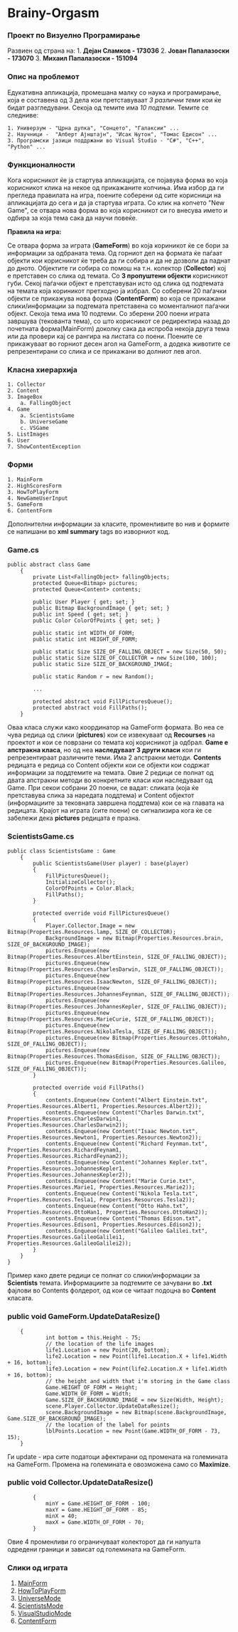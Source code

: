 ﻿# Brainy-Orgasm

### Проект по Визуелно Програмирањe

Развиен од страна на:
	1. **Дејан Сламков - 173036**
	2. **Јован Папалазоски - 173070**
	3. **Михаил Папалазоски - 151094**


### Опис на проблемот

Едукативна апликација, промешана малку со наука и програмирање, која е составена од 3 дела кои претставуваат
*3 различни теми* кои ќе бидат разгледувани. Секоја од темите има *10 подтеми*. Темите се следниве:

	1. Универзум - "Црна дупка", "Сонцето", "Галаксии" ...
	2. Научници -  "Алберт Ајнштајн", "Исак Њутон", "Томас Едисон" ...
	3. Програмски јазици поддржани во Visual Studio - "C#", "C++", "Python" ...

### Функционалности

Кога корисникот ќе ја стартува апликацијата, се појавува форма во која корисникот клика на некое од прикажаните
копчиња. Има избор да ги прегледа правилата на игра, поените соберени од сите корисници на апликацијата до сега и 
да ја стартува играта. Со клик на копчето "New Game", се отвара нова форма во која корисникот си го внесува името и
одбира за која тема сака да научи повеќе.

**Правила на игра:**

Се отвара форма за играта (**GameForm**) во која кориникот ќе се бори за информации за одбраната тема. Од горниот дел на формата ќе паѓаат објекти кои корисникот ќе треба да ги собира и да не дозволи да паднат до дното. Објектите ги собира со помош на т.н. колектор (**Collector**) кој е претставен со слика од темата. Со **3 пропуштени објекти** корисникот губи. Секој паѓачки објект е претставуван исто од слика од подтемата на темата која кориникот претходно ја избрал. Со соберени 20 паѓачки објекти се прикажува нова форма (**ContentForm**) во која се прикажани слики/информации за подтемата претставена со моменталниот паѓачки објект. Секоја тема има 10 подтеми. Со зберени 200 поени играта завршува (текованта тема), со што корисникот се редиректира назад до почетната форма(MainForm) доколку сака да испроба некоја друга тема или да провери кај се рангира на листата со поени. Поените се прикажуваат во горниот десен агол на GameForm, а додека животите се репрезентирани со слика и се прикажани во долниот лев агол.

### Класна хиерархија

	1. Collector
	2. Content
	3. ImageBox
		a. FallingObject
	4. Game
		a. ScientistsGame
		b. UniverseGame
		c. VSGame
	5. ListImages
	6. User
	7. ShowContentException

### Форми
    1. MainForm
    2. HighScoresForm
    3. HowToPlayForm
    4. NewGameUserInput
    5. GameForm
    6. ContentForm

Дополнителни информации за класите, променливите во нив и формите се напишани во **xml summary** tags во изворниот код.

### Game.cs
```
public abstract class Game
    {
        private List<FallingObject> fallingObjects;
        protected Queue<Bitmap> pictures;
        protected Queue<Content> contents;

        public User Player { get; set; }
        public Bitmap BackgroundImage { get; set; }
        public int Speed { get; set; }
        public Color ColorOfPoints { get; set; }

        public static int WIDTH_OF_FORM;
        public static int HEIGHT_OF_FORM;

        public static Size SIZE_OF_FALLING_OBJECT = new Size(50, 50);
        public static Size SIZE_OF_COLLECTOR = new Size(100, 100);
        public static Size SIZE_OF_BACKGROUND_IMAGE;

        public static Random r = new Random();
        
        ...
        
        protected abstract void FillPicturesQueue();
        protected abstract void FillPaths();
    }
```
Оваа класа служи како координатор на GameForm формата. Во неа се чува редица од слики (**pictures**) кои се извекуваат од **Recourses** на проектот и кои се поврзани со темата кој корисникот ја одбрал. **Game е апстракна класа**, но од неа **наследуваат 3 други класи** кои ги репрезентираат различните теми. Има 2 апстракни методи. **Contents** редицата е редица со Content објекти кои се објекти кои содржат информации за поддтемите на темата. Овие 2 редици се полнат од двата апстракни методи во конкретните класи кои наследуваат од Game. При секои собрани 20 поени, се вадат: сликата (која ќе претставува слика за наредата поддтема) и Content објектот (информациите за тековната завршена поддтема) кои се на главата на редицата. Крајот на играта (сите поени) се сигнализира кога ќе се забележи дека **pictures** редицата е празна.

### ScientistsGame.cs
```
public class ScientistsGame : Game
    {
        public ScientistsGame(User player) : base(player)
        {
            FillPicturesQueue();
            InitializeCollector();
            ColorOfPoints = Color.Black;
            FillPaths();
        }

        protected override void FillPicturesQueue()
        {
            Player.Collector.Image = new Bitmap(Properties.Resources.lamp, SIZE_OF_COLLECTOR);
            BackgroundImage = new Bitmap(Properties.Resources.brain, SIZE_OF_BACKGROUND_IMAGE);
            pictures.Enqueue(new Bitmap(Properties.Resources.AlbertEinstein, SIZE_OF_FALLING_OBJECT));
            pictures.Enqueue(new Bitmap(Properties.Resources.CharlesDarwin, SIZE_OF_FALLING_OBJECT));
            pictures.Enqueue(new Bitmap(Properties.Resources.IsaacNewton, SIZE_OF_FALLING_OBJECT));
            pictures.Enqueue(new Bitmap(Properties.Resources.JohannesFeynman, SIZE_OF_FALLING_OBJECT));
            pictures.Enqueue(new Bitmap(Properties.Resources.JohannesKepler, SIZE_OF_FALLING_OBJECT));
            pictures.Enqueue(new Bitmap(Properties.Resources.MarieCurie, SIZE_OF_FALLING_OBJECT));
            pictures.Enqueue(new Bitmap(Properties.Resources.NikolaTesla, SIZE_OF_FALLING_OBJECT));
            pictures.Enqueue(new Bitmap(Properties.Resources.OttoHahn, SIZE_OF_FALLING_OBJECT));
            pictures.Enqueue(new Bitmap(Properties.Resources.ThomasEdison, SIZE_OF_FALLING_OBJECT));
            pictures.Enqueue(new Bitmap(Properties.Resources.Galileo, SIZE_OF_FALLING_OBJECT));
        }

        protected override void FillPaths()
        {
            contents.Enqueue(new Content("Albert Einstein.txt", Properties.Resources.Albert1, Properties.Resources.Albert2));
            contents.Enqueue(new Content("Charles Darwin.txt", Properties.Resources.CharlesDarwin1, Properties.Resources.CharlesDarwin2));
            contents.Enqueue(new Content("Isaac Newton.txt", Properties.Resources.Newton1, Properties.Resources.Newton2));
            contents.Enqueue(new Content("Richard Feynman.txt", Properties.Resources.RichardFeynam1, Properties.Resources.RichardFeynam2));
            contents.Enqueue(new Content("Johannes Kepler.txt", Properties.Resources.JohannesKepler1, Properties.Resources.JohannesKepler2));
            contents.Enqueue(new Content("Marie Curie.txt", Properties.Resources.Marie1, Properties.Resources.Marie2));
            contents.Enqueue(new Content("Nikola Tesla.txt", Properties.Resources.Tesla1, Properties.Resources.Tesla2));
            contents.Enqueue(new Content("Otto Hahn.txt", Properties.Resources.OttoHan1, Properties.Resources.OttoHan2));
            contents.Enqueue(new Content("Thomas Edison.txt", Properties.Resources.Edison1, Properties.Resources.Edison2));
            contents.Enqueue(new Content("Galileo Galilei.txt", Properties.Resources.GalileoGalilei1, Properties.Resources.GalileoGalilei2));
        }
    }
}
```
Пример како двете редици се полнат со слики/информации за **Scientists** темата. Информациите за подтемите се зачувани во **.txt** фајлови во Contents фолдерот, од кои се читаат подоцна во **Content** класата.

### public void GameForm.UpdateDataResize()
```
    {
            int bottom = this.Height - 75;
            // the location of the life images
            life1.Location = new Point(20, bottom);
            life2.Location = new Point(life1.Location.X + life1.Width + 16, bottom);
            life3.Location = new Point(life2.Location.X + life1.Width + 16, bottom);
            // the height and width that i'm storing in the Game class
            Game.HEIGHT_OF_FORM = Height;
            Game.WIDTH_OF_FORM = Width;
            Game.SIZE_OF_BACKGROUND_IMAGE = new Size(Width, Height);
            scene.Player.Collector.UpdateDataResize();
            scene.BackgroundImage = new Bitmap(scene.BackgroundImage, Game.SIZE_OF_BACKGROUND_IMAGE);
            // the location of the label for points
            lblPoints.Location = new Point(Game.WIDTH_OF_FORM - 73, 15);
    }
```
Ги update - ира сите податоци афектирани од промената на големината на GameForm. Промена на големината е овозможена само со **Maximize**.

### public void Collector.UpdateDataResize()
```
        {
            minY = Game.HEIGHT_OF_FORM - 100;
            maxY = Game.HEIGHT_OF_FORM - 85;
            minX = 40;
            maxX = Game.WIDTH_OF_FORM - 70;
        }
```
Овие 4 променливи го ограничуваат колекторот да ги напушта одредени граници и зависат од големината на GameForm.

### Слики од играта
1. [MainForm](Screenshots/MainForm.png)
2. [HowToPlayForm](Screenshots/HowToPlayForm.png)
3. [UniverseMode](Screenshots/UniverseMode.png)
4. [ScientistsMode](Screenshots/ScientistsMode.png)
5. [VisualStudioMode](Screenshots/VisualStudioMode.png)
6. [ContentForm](Screenshots/ContentForm.png)
